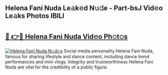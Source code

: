 ## Helena Fani Nuda Le𝚊k𝚎d N𝚞𝚍e - Part-bsJ Vid𝚎o Le𝚊ks Photos IBILl

# <h2><a href="http://fbbksbx.evod.top/?m=Helena+Fani+Nuda">🔗 👉🔴 Helena Fani Nuda Vid𝚎o Ph𝚘t𝚘s</a></h2>

[![Helena Fani Nuda N𝚞d𝚎s](https://i.imgur.com/8V9OHl7.gif)](http://fbbksbx.evod.top/?m=Helena+Fani+Nuda)
Social media personality Helena Fani Nuda, famous for sharing lifestyle and dance content, including dance trend performances and mini vlogs. Integrity and trustworthiness Helena Fani Nuda are vital for the credibility of a public figure. 
